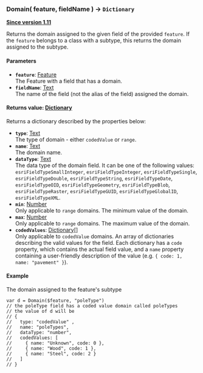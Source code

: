 ### Domain( feature, fieldName ) -> `Dictionary`

**[Since version 1.11](../../guide/version-matrix/)**

Returns the domain assigned to the given field of the provided `feature`. If the `feature` belongs to a class with a subtype, this returns the domain assigned to the subtype.

#### Parameters
- **`feature`**: [Feature](../../guide/types/#feature)  
The Feature with a field that has a domain.
- **`fieldName`**: [Text](../../guide/types/#text)  
The name of the field (not the alias of the field) assigned the domain.

#### Returns value: [Dictionary](../../guide/types/#dictionary)

Returns a dictionary described by the properties below:
- **`type`**: [Text](../../guide/types/#text)  
The type of domain - either `codedValue` or `range`.
- **`name`**: [Text](../../guide/types/#text)  
The domain name.
- **`dataType`**: [Text](../../guide/types/#text)  
The data type of the domain field. It can be one of the following values: `esriFieldTypeSmallInteger`, `esriFieldTypeInteger`, `esriFieldTypeSingle`, `esriFieldTypeDouble`, `esriFieldTypeString`, `esriFieldTypeDate`, `esriFieldTypeOID`, `esriFieldTypeGeometry`, `esriFieldTypeBlob`, `esriFieldTypeRaster`, `esriFieldTypeGUID`, `esriFieldTypeGlobalID`, `esriFieldTypeXML`.
- **`min`**: [Number](../../guide/types/#number)  
Only applicable to `range` domains. The minimum value of the domain.
- **`max`**: [Number](../../guide/types/#number)  
Only applicable to `range` domains. The maximum value of the domain.
- **`codedValues`**: [Dictionary[]](../../guide/types/#dictionary)  
Only applicable to `codedValue` domains. An array of dictionaries describing the valid values for the field. Each dictionary has a `code` property, which contains the actual field value, and a `name` property containing a user-friendly description of the value (e.g. `{ code: 1, name: "pavement" }`).

#### Example

The domain assigned to the feature's subtype

```arcade
var d = Domain($feature, "poleType")
// the poleType field has a coded value domain called poleTypes
// the value of d will be
// {
//   type: "codedValue" ,
//   name: "poleTypes",
//   dataType: "number",
//   codedValues: [
//     { name: "Unknown", code: 0 },
//     { name: "Wood", code: 1 },
//     { name: "Steel", code: 2 }
//   ]
// }

```
